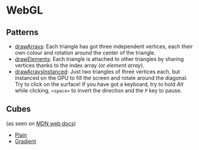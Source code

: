 # WebGL

## Patterns
- [drawArrays](webgl/drawArrays.html): Each triangle has got three independent vertices, each their own colour and rotation around the center of the triangle.
- [drawElements](webgl/drawElements.html): Each triangle is attached to other triangles by sharing vertices thanks to the index array (or *element array*).
- [drawArraysInstanced](webgl/drawArraysInstanced.hml): Just two triangles of three vertices each, but instanced on the GPU to fill the screen and rotate around the diagonal.
Try to click on the surface! If you have got a keyboard, try to hold *Alt* while clicking, `<space>` to invert the direction and the `P` key to pause.

## Cubes
(as seen on [MDN web docs](https://developer.mozilla.org/en-US/docs/Web/API/WebGL_API/Tutorial/Creating_3D_objects_using_WebGL))

- [Plain](webgl/webgl5.html)
- [Gradient](webgl/webgl5b.html)
